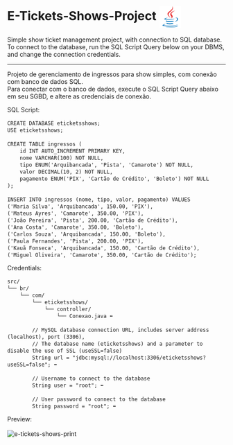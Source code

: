 # E-Tickets-Shows-Project <img align="center" alt="mateusayres-Java" height="50" width="50" src="https://raw.githubusercontent.com/devicons/devicon/master/icons/java/java-original.svg">

Simple show ticket management project, with connection to SQL database.<br> 
To connect to the database, run the SQL Script Query below on your DBMS, and change the connection credentials.

**********************************************

Projeto de gerenciamento de ingressos para show simples, com conexão com banco de dados SQL.<br> 
Para conectar com o banco de dados, execute o SQL Script Query abaixo em seu SGBD, e altere as credenciais de conexão.

SQL Script: 
```
CREATE DATABASE eticketsshows;
USE eticketsshows;

CREATE TABLE ingressos (
    id INT AUTO_INCREMENT PRIMARY KEY,
    nome VARCHAR(100) NOT NULL,
    tipo ENUM('Arquibancada', 'Pista', 'Camarote') NOT NULL,
    valor DECIMAL(10, 2) NOT NULL,
    pagamento ENUM('PIX', 'Cartão de Crédito', 'Boleto') NOT NULL
);

INSERT INTO ingressos (nome, tipo, valor, pagamento) VALUES
('Maria Silva', 'Arquibancada', 150.00, 'PIX'),
('Mateus Ayres', 'Camarote', 350.00, 'PIX'),
('João Pereira', 'Pista', 200.00, 'Cartão de Crédito'),
('Ana Costa', 'Camarote', 350.00, 'Boleto'),
('Carlos Souza', 'Arquibancada', 150.00, 'Boleto'),
('Paula Fernandes', 'Pista', 200.00, 'PIX'),
('Kauã Fonseca', 'Arquibancada', 150.00, 'Cartão de Crédito'),
('Miguel Oliveira', 'Camarote', 350.00, 'Cartão de Crédito');
```

Credentials: 
```
src/
└── br/
    └── com/
        └── eticketsshows/
            └── controller/
                └── Conexao.java ⬅️

        // MySQL database connection URL, includes server address (localhost), port (3306),
        // The database name (eticketsshows) and a parameter to disable the use of SSL (useSSL=false)
        String url = "jdbc:mysql://localhost:3306/eticketsshows?useSSL=false"; ⬅️

        // Username to connect to the database
        String user = "root"; ⬅️

        // User password to connect to the database
        String password = "root"; ⬅️
```
Preview: <br><br>
![e-tickets-shows-print](https://github.com/mateusayres/e-tickets-shows-project/assets/168099824/6cf12983-89ce-43bf-a2d2-44290e75f820)

